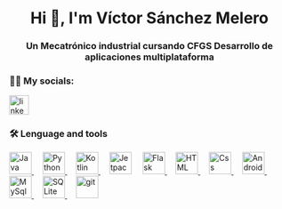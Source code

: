 <h1 align="center">Hi 👋, I'm Víctor Sánchez Melero</h1>

<h3 align="center">Un Mecatrónico industrial cursando CFGS Desarrollo de aplicaciones multiplataforma</h3>

<h3>👩‍💻 My socials:</h3>
<div align="left">
  <a href="www.linkedin.com/in/víctor-sánchez-melero-5b62a1281" target="_blank">
  <img src="https://raw.githubusercontent.com/maurodesouza/profile-readme-generator/master/src/assets/icons/social/linkedin/default.svg" height="35" alt="linkedin logo"  />
  </a>
</div>

<h3>🛠 Lenguage and tools</h3>
<div align="left">
  <a href="https://www.java.com" target="_blank" rel="noreferrer">
    <img src="https://cdn.jsdelivr.net/gh/devicons/devicon@latest/icons/java/java-original.svg" height="40" alt="Java" />
  </a>
  <img width="12" />
  <a href="https://www.python.org" target="_blank" rel="noreferrer">
    <img src="https://cdn.jsdelivr.net/gh/devicons/devicon@latest/icons/python/python-original.svg" height="40" alt="Python"  />
  </a>
  <img width="12" />
  <a href="https://kotlinlang.org" target="_blank" rel="noreferrer">
    <img src="https://cdn.jsdelivr.net/gh/devicons/devicon@latest/icons/kotlin/kotlin-original.svg" height="40" alt="Kotlin"  />
  </a>
  <img width="12" />
  <img src="https://cdn.jsdelivr.net/gh/devicons/devicon@latest/icons/jetpackcompose/jetpackcompose-original.svg" height="40" alt="JetpackCompose"  />
  <img width="12" />
  <a href="https://flask.palletsprojects.com/" target="_blank" rel="noreferrer">
  <img src="https://cdn.jsdelivr.net/gh/devicons/devicon@latest/icons/flask/flask-original.svg" height="40" alt="Flask"  />
  </a>
  <img width="12" />
  <a href="https://www.w3.org/html/" target="_blank" rel="noreferrer">
  <img src="https://cdn.jsdelivr.net/gh/devicons/devicon@latest/icons/html5/html5-original.svg" height="40" alt="HTML"  />
  </a>
  <img width="12" />
  <a href="https://www.w3schools.com/css/" target="_blank" rel="noreferrer">
    <img src="https://cdn.jsdelivr.net/gh/devicons/devicon@latest/icons/css3/css3-original.svg" height="40" alt="Css"  />
  </a>
  <img width="12" />
  <a href="https://developer.android.com" target="_blank" rel="noreferrer">
    <img src="https://cdn.jsdelivr.net/gh/devicons/devicon@latest/icons/androidstudio/androidstudio-original.svg" height="40" alt="Android Studio"  />
  </a>
  <img width="12" />
  <a href="https://www.mysql.com/" target="_blank" rel="noreferrer">
    <img src="https://cdn.jsdelivr.net/gh/devicons/devicon@latest/icons/mysql/mysql-original.svg" height="40" alt="MySql"  />
  </a>
  <img width="12" />
  <a href="https://www.sqlite.org/" target="_blank" rel="noreferrer">
    <img src="https://cdn.jsdelivr.net/gh/devicons/devicon@latest/icons/sqlite/sqlite-original.svg" height="40" alt="SQLite"  />
  </a>
  <img width="12" />
  <a href="https://git-scm.com/" target="_blank" rel="noreferrer"> 
    <img src="https://www.vectorlogo.zone/logos/git-scm/git-scm-icon.svg" height="40" alt="git" /> 
  </a>
</div>


